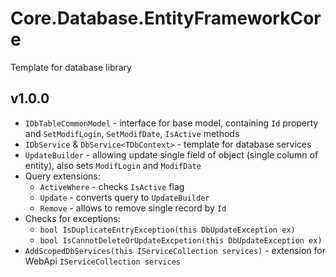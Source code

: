 ﻿# Core.Database.EntityFrameworkCore
Template for database library

## v1.0.0
* `IDbTableCommonModel` - interface for base model, containing `Id` property and `SetModifLogin`, `SetModifDate`, `IsActive` methods
* `IDbService` & `DbService<TDbContext>` - template for database services
* `UpdateBuilder` - allowing update single field of object (single column of entity), also sets `ModifLogin` and `ModifDate`
* Query extensions:
	* `ActiveWhere` - checks `IsActive` flag
	* `Update` - converts query to `UpdateBuilder`
	* `Remove` - allows to remove single record by `Id`
* Checks for exceptions:
	* `bool IsDuplicateEntryException(this DbUpdateException ex)`
	* `bool IsCannotDeleteOrUpdateExcpetion(this DbUpdateException ex)`
* `AddScopedDbServices(this IServiceCollection services)` - extension for WebApi `IServiceCollection services`
